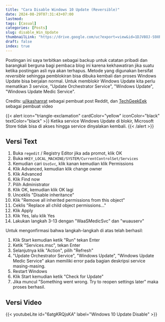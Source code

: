 ```yaml
---
title: "Cara Disable Windows 10 Update (Reversible)"
date: 2024-08-29T07:31:43+07:00
lastmod:
tags: [Casual]
categories: [Posts]
slug: disable_Win_Update
thumbnailLink: "https://drive.google.com/uc?export=view&id=1DJV8OJ-S9XRSeJFOHzXXINjIjyc9NH1P"
draft: false
index: true
---
```


Postingan ini saya terbitkan sebagai backup untuk catatan pribadi dan barangkali berguna bagi pembaca blog ini karena kekhawatiran jika suatu ketika postingan asli nya akan terhapus. Metode yang digunakan bersifat _reversible_ sehingga pemblokiran bisa dibuka kembali dan proses Windows Update bisa berjalan normal. Untuk memblokir Windows Update kita perlu mematikan 3 service, "Update Orchestrator Service", "Windows Update", "Windows Update Medic Service".

Credits: [u/ikashanrat](https://www.reddit.com/user/ikashanrat/) sebagai pembuat post Reddit, dan [TechGeekEek](https://youtu.be/6atgKRQjsKA) sebagai pembuat video

{{< alert icon="triangle-exclamation" cardColor="yellow" iconColor="black" textColor="black" >}}
Ketika service Windows Update di blokir, Microsoft Store tidak bisa di akses hingga service dinyalakan kembali.
{{< /alert >}}

## Versi Text

1. Buka ``regedit`` / Registry Editor jika ada promot, klik OK
2. Buka ``HKEY_LOCAL_MACHINE/SYSTEM/CurrentControlSet/Services``
3. Kemudian cari ``UsoSvc``, klik kanan kemudian klik Permissions
4. Klik Advanced, kemudian klik change owner
5. Klik Advanced
6. Klik Find now
7. Pilih Administrator
8. Klik OK, kemudian klik OK lagi
9. Unceklis "Disable inheritance"
10. Klik "Remove all inherited permissions from this object"
11. Ceklis "Replace all child object permissions..."
12. Klik Apply
13. Klik Yes, lalu klik Yes
14. Lakukan langkah 3-13 dengan "WaaSMedicSvc" dan "wuauserv"

Untuk mengonfirmasi bahwa langkah-langkah di atas telah berhasil:

1. Klik Start kemudian ketik "Run" tekan Enter
2. Ketik "Services.msc", tekan Enter
3. Selanjutnya klik "Action", pilih "Refresh"
4. "Update Orchestrator Service", "Windows Update", "Windows Update Medic Service" akan memiliki error pada bagian deskripsi service masing-masing.
5. Restart Windows
6. Klik Start kemudian ketik "Check for Update"
7. Jika muncul "Something went wrong. Try to reopen settings later" maka proses berhasil.

## Versi Video

{{< youtubeLite id="6atgKRQjsKA" label="Windows 10 Update Disable" >}}